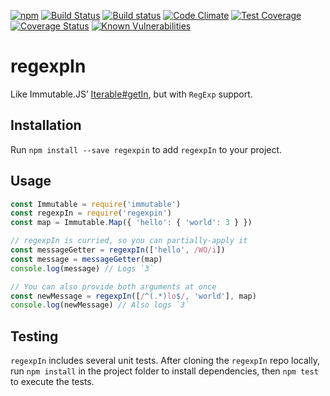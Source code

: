 [![npm](https://img.shields.io/npm/v/regexpin.svg)](https://www.npmjs.com/package/regexpin)
[![Build Status](https://travis-ci.org/smockle/regexpin.svg?branch=master)](https://travis-ci.org/smockle/regexpin)
[![Build status](https://ci.appveyor.com/api/projects/status/5pkcck6x92p98p6d?svg=true)](https://ci.appveyor.com/project/smockle/regexpin)
[![Code Climate](https://codeclimate.com/github/smockle/regexpin/badges/gpa.svg)](https://codeclimate.com/github/smockle/regexpin)
[![Test Coverage](https://codeclimate.com/github/smockle/regexpin/badges/coverage.svg)](https://codeclimate.com/github/smockle/regexpin/coverage)
[![Coverage Status](https://coveralls.io/repos/github/smockle/regexpin/badge.svg?branch=master)](https://coveralls.io/github/smockle/regexpin?branch=master)
[![Known Vulnerabilities](https://snyk.io/test/npm/regexpin/badge.svg)](https://snyk.io/test/npm/regexpin)

# regexpIn

Like Immutable.JS’ [Iterable#getIn](https://facebook.github.io/immutable-js/docs/#/Iterable/getIn), but with `RegExp` support.

## Installation

Run `npm install --save regexpin` to add `regexpIn` to your project.

## Usage

```JavaScript
const Immutable = require('immutable')
const regexpIn = require('regexpin')
const map = Immutable.Map({ 'hello': { 'world': 3 } })

// regexpIn is curried, so you can partially-apply it
const messageGetter = regexpIn(['hello', /WO/i])
const message = messageGetter(map)
console.log(message) // Logs `3`

// You can also provide both arguments at once
const newMessage = regexpIn([/^(.*)lo$/, 'world'], map)
console.log(newMessage) // Also logs `3`
```

## Testing

`regexpIn` includes several unit tests. After cloning the `regexpIn` repo locally, run `npm install` in the project folder to install dependencies, then `npm test` to execute the tests.
